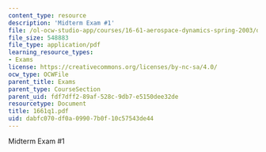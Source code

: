 ```yaml
---
content_type: resource
description: 'Midterm Exam #1'
file: /ol-ocw-studio-app/courses/16-61-aerospace-dynamics-spring-2003/dabfc070df0a09907b0f10c57543de44_1661q1.pdf
file_size: 548883
file_type: application/pdf
learning_resource_types:
- Exams
license: https://creativecommons.org/licenses/by-nc-sa/4.0/
ocw_type: OCWFile
parent_title: Exams
parent_type: CourseSection
parent_uid: fdf7dff2-89af-528c-9db7-e5150dee32de
resourcetype: Document
title: 1661q1.pdf
uid: dabfc070-df0a-0990-7b0f-10c57543de44
---
```

Midterm Exam #1